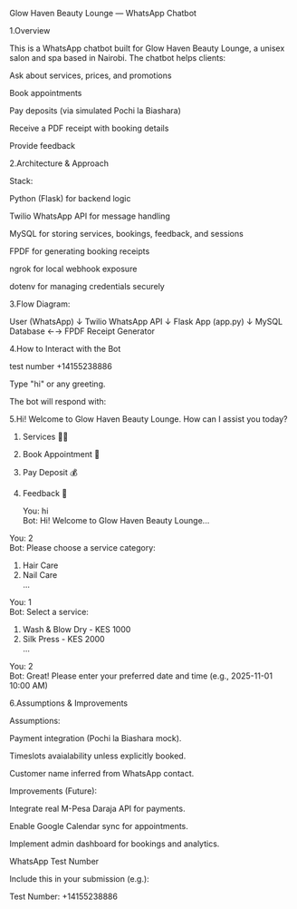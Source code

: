 Glow Haven Beauty Lounge — WhatsApp Chatbot

1.Overview

This is a WhatsApp chatbot built for Glow Haven Beauty Lounge, a unisex salon and spa based in Nairobi.
The chatbot helps clients:

Ask about services, prices, and promotions

Book appointments

Pay deposits (via simulated Pochi la Biashara)

Receive a PDF receipt with booking details

Provide feedback


2.Architecture & Approach

Stack:

Python (Flask) for backend logic

Twilio WhatsApp API for message handling

MySQL for storing services, bookings, feedback, and sessions

FPDF for generating booking receipts

ngrok for local webhook exposure

dotenv for managing credentials securely

3.Flow Diagram:

User (WhatsApp)
    ↓
Twilio WhatsApp API
    ↓
Flask App (app.py)
    ↓
MySQL Database  ←→  FPDF Receipt Generator


4.How to Interact with the Bot

test number +14155238886 

Type "hi" or any greeting.

The bot will respond with:


5.Hi! Welcome to Glow Haven Beauty Lounge. How can I assist you today?

1. Services 💇‍♀️
2. Book Appointment 📅
3. Pay Deposit 💰
4. Feedback 📝

   You: hi  
Bot: Hi! Welcome to Glow Haven Beauty Lounge...  

You: 2  
Bot: Please choose a service category:  
1. Hair Care  
2. Nail Care  
...

You: 1  
Bot: Select a service:  
1. Wash & Blow Dry - KES 1000  
2. Silk Press - KES 2000  
...

You: 2  
Bot: Great! Please enter your preferred date and time (e.g., 2025-11-01 10:00 AM)


6.Assumptions & Improvements

Assumptions:

Payment integration (Pochi la Biashara mock).

Timeslots avaialability unless explicitly booked.

Customer name inferred from WhatsApp contact.

Improvements (Future):

Integrate real M-Pesa Daraja API for payments.

Enable Google Calendar sync for appointments.

Implement admin dashboard for bookings and analytics.

WhatsApp Test Number

Include this in your submission (e.g.):

Test Number: +14155238886
